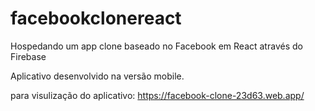 # facebookclonereact
Hospedando um app clone baseado no Facebook em React através do Firebase


Aplicativo desenvolvido na versão mobile.

para visulização do aplicativo: https://facebook-clone-23d63.web.app/
